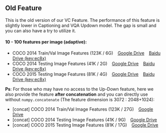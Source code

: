 ## Old Feature

This is the old version of our VC Feature. The performance of this feature is slightly lower in Captioning and VQA Updown model. The gap is small and you can also have a try to utilize it.



#### 10 - 100 features per image (adaptive):

- COCO 2014 Train/Val Image Features (123K / 6G)  &ensp;  [Google Drive](https://drive.google.com/file/d/1z36lR-CwLjwsJPPxE-phqZTMQCTb5KLV/view?usp=sharing)  &ensp;  [Baidu Drive (key:ec8x)](https://pan.baidu.com/s/1alOZkyGCJSso_znc2i2REA)
- COCO 2014 Testing Image Features (41K / 2G)  &ensp;  [Google Drive](https://drive.google.com/file/d/1PQANKKRdD6j980SjokNTCXV5aQNGW4zS/view?usp=sharing)  &ensp;  [Baidu Drive (key:ec8x)](https://pan.baidu.com/s/1alOZkyGCJSso_znc2i2REA)
- COCO 2015 Testing Image Features (81K / 4G)  &ensp;  [Google Drive](https://drive.google.com/file/d/1U9-EbQI8ZCFe7MvmJXI1xCDTbW2f-E98/view?usp=sharing)  &ensp;  [Baidu Drive (key:ec8x)](https://pan.baidu.com/s/1alOZkyGCJSso_znc2i2REA)

**Ps**: For those who may have no access to the Up-Down feature, here we also provide the feature **after concatenation** and you can directly use without `numpy.concatenate` (The feature dimension is 3072 : 2048+1024):

- [concat] COCO 2014 Train/Val Image Features (123K / 27G) &ensp;   [Google Drive](https://drive.google.com/file/d/1kBnVvph5ISWWljOPeWCdFHWg7lkOp6QX/view?usp=sharing)  
- [concat] COCO 2014 Testing Image Features (41K / 9G)  &ensp;  [Google Drive](https://drive.google.com/file/d/1dSx4BeUJT1NOW6Fdlnmo_3HEbv7zrp1B/view?usp=sharing) 
- [concat] COCO 2015 Testing Image Features (81K / 17G) &ensp;   [Google Drive](https://drive.google.com/file/d/1Sp8w8BTyiVMJjlSUJWvgFFTaH2AAayJQ/view?usp=sharing) 